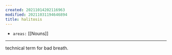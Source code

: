 ```yaml
---
created: 20211014202116963
modified: 20211031194646894
title: halitosis
---
```


- `areas:` [[Nouns]]

---

technical term for bad breath.
